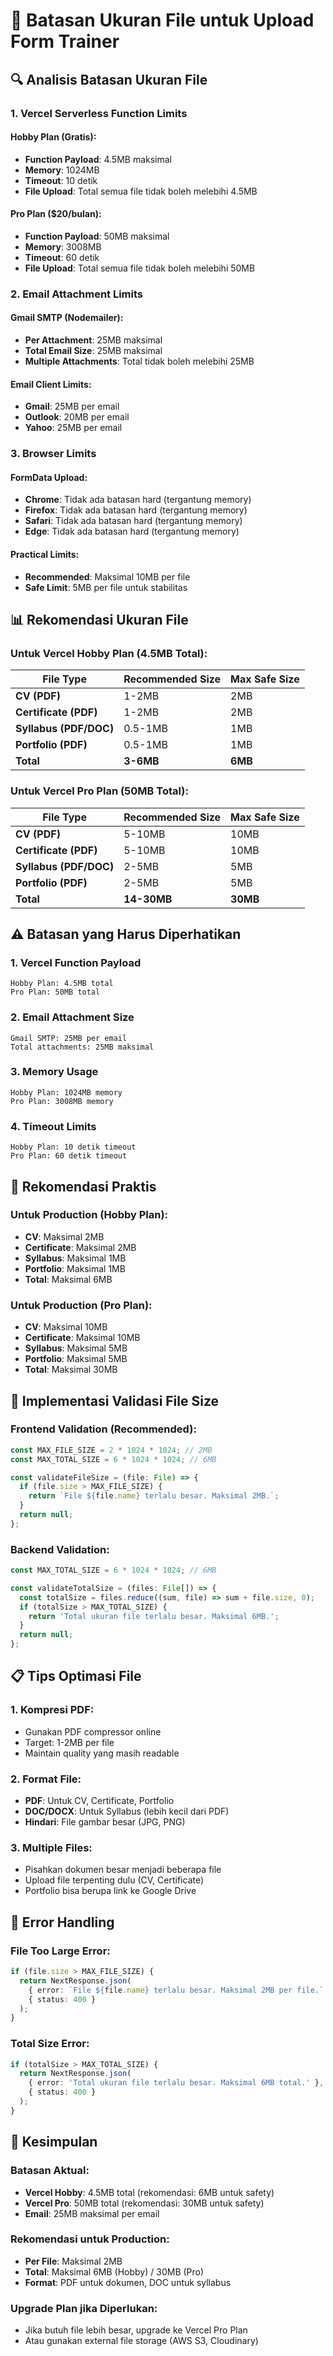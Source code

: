 # 📁 Batasan Ukuran File untuk Upload Form Trainer

## 🔍 **Analisis Batasan Ukuran File**

### **1. Vercel Serverless Function Limits**

#### **Hobby Plan (Gratis):**
- **Function Payload**: 4.5MB maksimal
- **Memory**: 1024MB
- **Timeout**: 10 detik
- **File Upload**: Total semua file tidak boleh melebihi 4.5MB

#### **Pro Plan ($20/bulan):**
- **Function Payload**: 50MB maksimal
- **Memory**: 3008MB
- **Timeout**: 60 detik
- **File Upload**: Total semua file tidak boleh melebihi 50MB

### **2. Email Attachment Limits**

#### **Gmail SMTP (Nodemailer):**
- **Per Attachment**: 25MB maksimal
- **Total Email Size**: 25MB maksimal
- **Multiple Attachments**: Total tidak boleh melebihi 25MB

#### **Email Client Limits:**
- **Gmail**: 25MB per email
- **Outlook**: 20MB per email
- **Yahoo**: 25MB per email

### **3. Browser Limits**

#### **FormData Upload:**
- **Chrome**: Tidak ada batasan hard (tergantung memory)
- **Firefox**: Tidak ada batasan hard (tergantung memory)
- **Safari**: Tidak ada batasan hard (tergantung memory)
- **Edge**: Tidak ada batasan hard (tergantung memory)

#### **Practical Limits:**
- **Recommended**: Maksimal 10MB per file
- **Safe Limit**: 5MB per file untuk stabilitas

## 📊 **Rekomendasi Ukuran File**

### **Untuk Vercel Hobby Plan (4.5MB Total):**

| File Type | Recommended Size | Max Safe Size |
|-----------|------------------|---------------|
| **CV (PDF)** | 1-2MB | 2MB |
| **Certificate (PDF)** | 1-2MB | 2MB |
| **Syllabus (PDF/DOC)** | 0.5-1MB | 1MB |
| **Portfolio (PDF)** | 0.5-1MB | 1MB |
| **Total** | **3-6MB** | **6MB** |

### **Untuk Vercel Pro Plan (50MB Total):**

| File Type | Recommended Size | Max Safe Size |
|-----------|------------------|---------------|
| **CV (PDF)** | 5-10MB | 10MB |
| **Certificate (PDF)** | 5-10MB | 10MB |
| **Syllabus (PDF/DOC)** | 2-5MB | 5MB |
| **Portfolio (PDF)** | 2-5MB | 5MB |
| **Total** | **14-30MB** | **30MB** |

## ⚠️ **Batasan yang Harus Diperhatikan**

### **1. Vercel Function Payload**
```
Hobby Plan: 4.5MB total
Pro Plan: 50MB total
```

### **2. Email Attachment Size**
```
Gmail SMTP: 25MB per email
Total attachments: 25MB maksimal
```

### **3. Memory Usage**
```
Hobby Plan: 1024MB memory
Pro Plan: 3008MB memory
```

### **4. Timeout Limits**
```
Hobby Plan: 10 detik timeout
Pro Plan: 60 detik timeout
```

## 🎯 **Rekomendasi Praktis**

### **Untuk Production (Hobby Plan):**
- **CV**: Maksimal 2MB
- **Certificate**: Maksimal 2MB  
- **Syllabus**: Maksimal 1MB
- **Portfolio**: Maksimal 1MB
- **Total**: Maksimal 6MB

### **Untuk Production (Pro Plan):**
- **CV**: Maksimal 10MB
- **Certificate**: Maksimal 10MB
- **Syllabus**: Maksimal 5MB
- **Portfolio**: Maksimal 5MB
- **Total**: Maksimal 30MB

## 🔧 **Implementasi Validasi File Size**

### **Frontend Validation (Recommended):**
```typescript
const MAX_FILE_SIZE = 2 * 1024 * 1024; // 2MB
const MAX_TOTAL_SIZE = 6 * 1024 * 1024; // 6MB

const validateFileSize = (file: File) => {
  if (file.size > MAX_FILE_SIZE) {
    return `File ${file.name} terlalu besar. Maksimal 2MB.`;
  }
  return null;
};
```

### **Backend Validation:**
```typescript
const MAX_TOTAL_SIZE = 6 * 1024 * 1024; // 6MB

const validateTotalSize = (files: File[]) => {
  const totalSize = files.reduce((sum, file) => sum + file.size, 0);
  if (totalSize > MAX_TOTAL_SIZE) {
    return 'Total ukuran file terlalu besar. Maksimal 6MB.';
  }
  return null;
};
```

## 📋 **Tips Optimasi File**

### **1. Kompresi PDF:**
- Gunakan PDF compressor online
- Target: 1-2MB per file
- Maintain quality yang masih readable

### **2. Format File:**
- **PDF**: Untuk CV, Certificate, Portfolio
- **DOC/DOCX**: Untuk Syllabus (lebih kecil dari PDF)
- **Hindari**: File gambar besar (JPG, PNG)

### **3. Multiple Files:**
- Pisahkan dokumen besar menjadi beberapa file
- Upload file terpenting dulu (CV, Certificate)
- Portfolio bisa berupa link ke Google Drive

## 🚨 **Error Handling**

### **File Too Large Error:**
```typescript
if (file.size > MAX_FILE_SIZE) {
  return NextResponse.json(
    { error: `File ${file.name} terlalu besar. Maksimal 2MB per file.` },
    { status: 400 }
  );
}
```

### **Total Size Error:**
```typescript
if (totalSize > MAX_TOTAL_SIZE) {
  return NextResponse.json(
    { error: 'Total ukuran file terlalu besar. Maksimal 6MB total.' },
    { status: 400 }
  );
}
```

## 🎉 **Kesimpulan**

### **Batasan Aktual:**
- **Vercel Hobby**: 4.5MB total (rekomendasi: 6MB untuk safety)
- **Vercel Pro**: 50MB total (rekomendasi: 30MB untuk safety)
- **Email**: 25MB maksimal per email

### **Rekomendasi untuk Production:**
- **Per File**: Maksimal 2MB
- **Total**: Maksimal 6MB (Hobby) / 30MB (Pro)
- **Format**: PDF untuk dokumen, DOC untuk syllabus

### **Upgrade Plan jika Diperlukan:**
- Jika butuh file lebih besar, upgrade ke Vercel Pro Plan
- Atau gunakan external file storage (AWS S3, Cloudinary)
